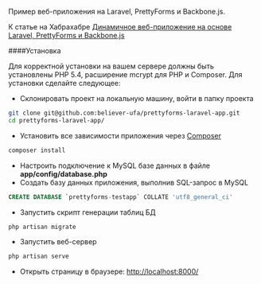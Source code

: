 Пример веб-приложения на Laravel, PrettyForms и Backbone.js.

К статье на Хабрахабре [Динамичное веб-приложение на основе Laravel, PrettyForms и Backbone.js](http://habrahabr.ru/post/243925/)

####Установка

Для корректной установки на вашем сервере должны быть установлены PHP 5.4, расширение mcrypt для PHP и Composer.
Для установки сделайте следующее:

- Склонировать проект на локальную машину, войти в папку проекта
```bash
git clone git@github.com:believer-ufa/prettyforms-laravel-app.git
cd prettyforms-laravel-app/
```
- Установить все зависимости приложения через [Composer](https://getcomposer.org/)
```bash
composer install
```
- Настроить подключение к MySQL базе данных в файле **app/config/database.php**
- Создать базу данных приложения, выполнив SQL-запрос в MySQL
```sql
CREATE DATABASE `prettyforms-testapp` COLLATE 'utf8_general_ci'
```
- Запустить скрипт генерации таблиц БД
```bash
php artisan migrate
```
- Запустить веб-сервер
```bash
php artisan serve
```
- Открыть страницу в браузере: [http://localhost:8000/](http://localhost:8000/)

